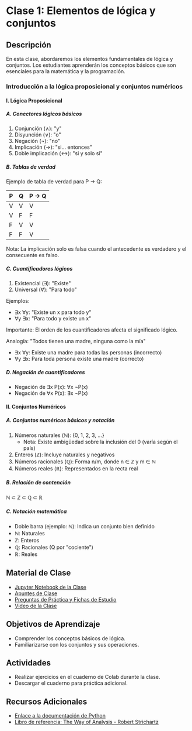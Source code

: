 # Clase 1: Elementos de lógica y conjuntos

## Descripción
En esta clase, abordaremos los elementos fundamentales de lógica y conjuntos. Los estudiantes aprenderán los conceptos básicos que son esenciales para la matemática y la programación.

### Introducción a la lógica proposicional y conjuntos numéricos

#### I. Lógica Proposicional

##### A. Conectores lógicos básicos

1. Conjunción (∧): "y"
2. Disyunción (∨): "o"
3. Negación (¬): "no"
4. Implicación (→): "si... entonces"
5. Doble implicación (↔): "si y solo si"

##### B. Tablas de verdad

Ejemplo de tabla de verdad para P → Q:

| P | Q | P → Q |
|---|---|-------|
| V | V |   V   |
| V | F |   F   |
| F | V |   V   |
| F | F |   V   |

Nota: La implicación solo es falsa cuando el antecedente es verdadero y el consecuente es falso.

##### C. Cuantificadores lógicos

1. Existencial (∃): "Existe"
2. Universal (∀): "Para todo"

Ejemplos:
- ∃x ∀y: "Existe un x para todo y"
- ∀y ∃x: "Para todo y existe un x"

Importante: El orden de los cuantificadores afecta el significado lógico.

Analogía: "Todos tienen una madre, ninguna como la mía"
- ∃x ∀y: Existe una madre para todas las personas (incorrecto)
- ∀y ∃x: Para toda persona existe una madre (correcto)

##### D. Negación de cuantificadores

- Negación de ∃x P(x): ∀x ¬P(x)
- Negación de ∀x P(x): ∃x ¬P(x)

#### II. Conjuntos Numéricos

##### A. Conjuntos numéricos básicos y notación

1. Números naturales (ℕ): {0, 1, 2, 3, ...}
   - Nota: Existe ambigüedad sobre la inclusión del 0 (varía según el país)
2. Enteros (ℤ): Incluye naturales y negativos
3. Números racionales (ℚ): Forma n/m, donde n ∈ ℤ y m ∈ ℕ
4. Números reales (ℝ): Representados en la recta real

##### B. Relación de contención

ℕ ⊂ ℤ ⊂ ℚ ⊂ ℝ

##### C. Notación matemática

- Doble barra (ejemplo: ℕ): Indica un conjunto bien definido
- ℕ: Naturales
- ℤ: Enteros
- ℚ: Racionales (Q por "cociente")
- ℝ: Reales

## Material de Clase
- <a href="https://colab.research.google.com/drive/1rT5dKe91D9AZrai4kijw_8ZaSJwuZBrP?usp=sharing" target="_blank">Jupyter Notebook de la Clase</a>
- <a href="https://miro.com/app/board/uXjVK5MP8Ms=/?share_link_id=136644180414" target="_blank">Apuntes de Clase</a>
- <a href="https://quizizz.com/join?gc=82817068" target="_blank">Preguntas de Práctica y Fichas de Estudio</a>
- <a href="https://youtu.be/xhAM6WZEtoo" target="_blank">Video de la Clase</a>

## Objetivos de Aprendizaje
- Comprender los conceptos básicos de lógica.
- Familiarizarse con los conjuntos y sus operaciones.

## Actividades
- Realizar ejercicios en el cuaderno de Colab durante la clase.
- Descargar el cuaderno para práctica adicional.

## Recursos Adicionales
- <a href="https://docs.python.org/" target="_blank">Enlace a la documentación de Python</a>
- <a href="https://www.google.com.ec/books/edition/The_Way_of_Analysis/Yix09oVvI1IC?hl=en&gbpv=1&dq=o+Strichartz+Robert+(2000)+The+Way+of+analysis+Jones+and+Bartlett+books+in+mathematics&printsec=frontcover" target="_blank">Libro de referencia: The Way of Analysis - Robert Strichartz</a>